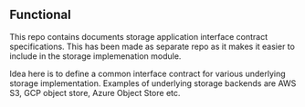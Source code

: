 
## Functional
This repo contains documents storage application interface contract specifications. This has been made as separate repo as it makes it easier to include in the storage implemenation module.

Idea here is to define a common interface contract for various underlying storage implementation. Examples of underlying storage backends are AWS S3, GCP object store, Azure Object Store etc.

